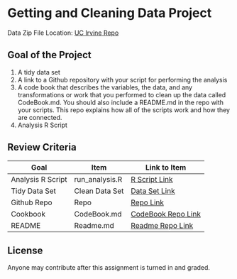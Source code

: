 # Getting and Cleaning Data Project
Data Zip File Location: [UC Irvine Repo](https://d396qusza40orc.cloudfront.net/getdata%2Fprojectfiles%2FUCI%20HAR%20Dataset.zip "Clicking will download the data")

## Goal of the Project
1. A tidy data set 
2. A link to a Github repository with your script for performing the analysis 
3. A code book that describes the variables, the data, and any transformations or work that you performed to clean up the data called CodeBook.md. You should also include a README.md in the repo with your scripts. This repo explains how all of the scripts work and how they are connected.
4. Analysis R Script

## Review Criteria

Goal | Item | Link to Item
--- | --- | ---
Analysis R Script |  run_analysis.R |  [R Script Link](https://github.com/psramkumar/Getting-and-Cleaning-Data-Course-Project/blob/master/run_analysis.R "run_analysis.R")
Tidy Data Set |  Clean Data Set |  [Data Set Link](https://github.com/psramkumar/Getting-and-Cleaning-Data-Course-Project/blob/master/tidyData.txt "tidyData.txt")
Github Repo | Repo |  [Repo Link](https://github.com/psramkumar/Getting-and-Cleaning-Data-Course-Project "Click to go to Repo")
Cookbook | CodeBook.md |  [CodeBook Repo Link](https://github.com/psramkumar/Getting-and-Cleaning-Data-Course-Project/blob/master/CodeBook.md "CodeBook.md")
README | Readme.md |  [Readme Repo Link](https://github.com/psramkumar/Getting-and-Cleaning-Data-Course-Project/blob/master/README.md "README.md")

## License

Anyone may contribute after this assignment is turned in and graded. 

